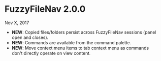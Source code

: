 # FuzzyFileNav 2.0.0

Nov X, 2017

- **NEW**: Copied files/folders persist across FuzzyFileNav sessions (panel open and closes).
- **NEW**: Commands are available from the command palette.
- **NEW**: Move context menu items to tab context menu as commands don't directly operate on view content.
